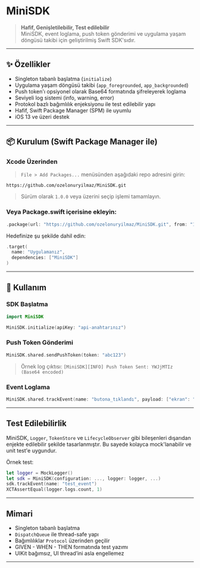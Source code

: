 # MiniSDK

> **Hafif, Genişletilebilir, Test edilebilir**  
> MiniSDK, event loglama, push token gönderimi ve uygulama yaşam döngüsü takibi için geliştirilmiş Swift SDK'sıdır.

---

## ✨ Özellikler

- Singleton tabanlı başlatma (`initialize`)
- Uygulama yaşam döngüsü takibi (`app_foregrounded`, `app_backgrounded`)
- Push token'ı opsiyonel olarak Base64 formatında şifreleyerek loglama
- Seviyeli log sistemi (info, warning, error)
- Protokol bazlı bağımlılık enjeksiyonu ile test edilebilir yapı
- Hafif, Swift Package Manager (SPM) ile uyumlu
- iOS 13 ve üzeri destek

---

## 📦 Kurulum (Swift Package Manager ile)

### Xcode Üzerinden

> `File > Add Packages...` menüsünden aşağıdaki repo adresini girin:

```
https://github.com/ozelonuryilmaz/MiniSDK.git
```

> Sürüm olarak `1.0.0` veya üzerini seçip işlemi tamamlayın.

### Veya Package.swift içerisine ekleyin:

```swift
.package(url: "https://github.com/ozelonuryilmaz/MiniSDK.git", from: "1.0.0")
```

Hedefinize şu şekilde dahil edin:

```swift
.target(
  name: "Uygulamanız",
  dependencies: ["MiniSDK"]
)
```

---

## 🚀 Kullanım

### SDK Başlatma

```swift
import MiniSDK

MiniSDK.initialize(apiKey: "api-anahtarınız")
```

### Push Token Gönderimi

```swift
MiniSDK.shared.sendPushToken(token: "abc123")
```

> Örnek log çıktısı:
> `[MiniSDK][INFO] Push Token Sent: YWJjMTIz (Base64 encoded)`

### Event Loglama

```swift
MiniSDK.shared.trackEvent(name: "butona_tıklandı", payload: ["ekran": "AnaSayfa"])
```

---

## Test Edilebilirlik

MiniSDK, `Logger`, `TokenStore` ve `LifecycleObserver` gibi bileşenleri dışarıdan enjekte edilebilir şekilde tasarlanmıştır. Bu sayede kolayca mock'lanabilir ve unit test'e uygundur.

Örnek test:

```swift
let logger = MockLogger()
let sdk = MiniSDK(configuration: ..., logger: logger, ...)
sdk.trackEvent(name: "test_event")
XCTAssertEqual(logger.logs.count, 1)
```

---

## Mimari

- Singleton tabanlı başlatma
- `DispatchQueue` ile thread-safe yapı
- Bağımlılıklar `Protocol` üzerinden geçilir
- GIVEN - WHEN - THEN formatında test yazımı
- UIKit bağımsız, UI thread’ini asla engellemez

---
